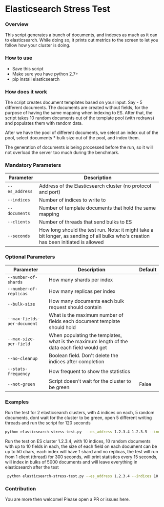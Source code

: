 # Elasticsearch Stress Test

### Overview
This script generates a bunch of documents, and indexes as much as it can to elasticsearch. While doing so, it prints out metrics to the screen to let you follow how your cluster is doing.

### How to use
* Save this script
* Make sure you have python 2.7+
* pip install elasticsearch

### How does it work
The script creates document templates based on your input. Say - 5 different documents.
The documents are created without fields, for the purpose of having the same mapping when indexing to ES.
After that, the script takes 10 random documents out of the template pool (with redraws) and populates them with random data.

After we have the pool of different documents, we select an index out of the pool, select documents * bulk size out of the pool, and index them.

The generation of documents is being processed before the run, so it will not overload the server too much during the benchmark.

### Mandatory Parameters
| Parameter | Description |
| --- | --- |
| `--es_address` | Address of the Elasticsearch cluster (no protocol and port) |
| `--indices` | Number of indices to write to |
| `--documents` | Number of template documents that hold the same mapping |
| `--clients` | Number of threads that send bulks to ES |
| `--seconds` | How long should the test run. Note: it might take a bit longer, as sending of all bulks who's creation has been initiated is allowed |


### Optional Parameters
| Parameter | Description | Default
| --- | --- | --- |
| `--number-of-shards` | How many shards per index | |
| `--number-of-replicas` | How many replicas per index | |
| `--bulk-size` | How many documents each bulk request should contain | |
| `--max-fields-per-document` | What is the maximum number of fields each document template should hold | |
| `--max-size-per-field` | When populating the templates, what is the maximum length of the data each field would get | |
| `--no-cleanup` | Boolean field. Don't delete the indices after completion | |
| `--stats-frequency` | How frequent to show the statistics | |
| `--not-green` | Script doesn't wait for the cluster to be green | False


### Examples
Run the test for 2 elasticsearch clusters, with 4 indices on each, 5 random documents, dont wait for the cluster to be green, open 5 different writing threads and run the script for 120 seconds
```bash
python elasticsearch-stress-test.py  --es_address 1.2.3.4 1.2.3.5 --indices 4 --documents 5 --seconds 120 --not-green --clients 5
```

Run the test on ES cluster 1.2.3.4, with 10 indices, 10 random documents with up to 10 fields in each, the size of each field on each document can be up to 50 chars, each index will have 1 shard and no replicas, the test will run from 1 client (thread) for 300 seconds, will print statistics every 15 seconds, will index in bulks of 5000 documents and will leave everything in elasticsearch after the test
```bash
 python elasticsearch-stress-test.py --es_address 1.2.3.4 --indices 10 --documents 10 --clients 1 --seconds 300 --number-of-shards 1 --number-of-replicas 0 --bulk-size 5000 --max-fields-per-document 10 --max-size-per-field 50 --no-cleanup --stats-frequency 15
```

### Contribution
You are more then welcome!
Please open a PR or issues here.

